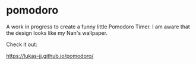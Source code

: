 # pomodoro

A work in progress to create a funny little Pomodoro Timer. I am aware that the design looks like my Nan's wallpaper. 

Check it out: 

https://lukas-jj.github.io/pomodoro/
